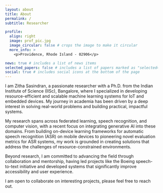 ```yaml
---
layout: about
title: About
permalink: /
subtitle: Researcher

profile:
  align: right
  image: prof_pic.jpg
  image_circular: false # crops the image to make it circular
  more_info: >
    <p>Providence, Rhode Island - 02906</p>

news: true # includes a list of news items
selected_papers: false # includes a list of papers marked as "selected={true}"
social: true # includes social icons at the bottom of the page
---
```


I am Zitha Sasindran, a passionate researcher with a Ph.D. from the Indian Institute of Science (IISc), Bangalore, where I specialized in developing resource-efficient and scalable machine learning systems for IoT and embedded devices. My journey in academia has been driven by a deep interest in solving real-world problems and building practical, impactful systems.

My research spans across federated learning, speech recognition, and computer vision, with a recent focus on integrating generative AI into these domains. From building on-device learning frameworks for automatic speech recognition (ASR) on mobile devices to pioneering novel evaluation metrics for ASR systems, my work is grounded in creating solutions that address the challenges of resource-constrained environments.

Beyond research, I am committed to advancing the field through collaboration and mentorship, having led projects like the Boeing speech-to-text initiative and developed systems that significantly improve accessibility and user experience.

I am open to collaborate on interesting projects, please feel free to reach out.

